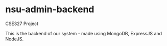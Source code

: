 # nsu-admin-backend
CSE327 Project

This is the backend of our system - made using MongoDB, ExpressJS and NodeJS.
